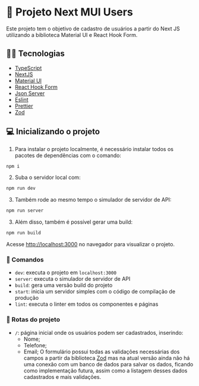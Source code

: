 # 📝 Projeto Next MUI Users

Este projeto tem o objetivo de cadastro de usuários a partir do Next JS utilizando a biblioteca Material UI e React Hook Form.

## 👩‍💻 Tecnologias

- [TypeScript](https://www.typescriptlang.org/)
- [NextJS](https://nextjs.org/)
- [Material UI](https://mui.com/material-ui)
- [React Hook Form](https://react-hook-form.com/)
- [Json Server](https://www.npmjs.com/package/json-server)
- [Eslint](https://eslint.org/)
- [Prettier](https://prettier.io/)
- [Zod](https://zod.dev/)


## 💻 Inicializando o projeto

1. Para instalar o projeto localmente, é necessário instalar todos os pacotes de dependências com o comando:

```bash
npm i
```

2. Suba o servidor local com:
```bash
npm run dev
```

3. Também rode ao mesmo tempo o simulador de servidor de API:
```bash
npm run server
```

3. Além disso, também é possível gerar uma build:
   
```bash
npm run build
```

Acesse [http://localhost:3000](http://localhost:3000) no navegador para visualizar o projeto.

### 🚀 Comandos

- `dev`:  executa o projeto em `localhost:3000`
- `server`:  executa o simulador de servidor de API
- `build`: gera uma versão build do projeto
- `start`: inicia um servidor simples com o código de compilação de produção
- `lint`: executa o linter em todos os componentes e páginas

### 💠 Rotas do projeto
- `/`:  página inicial onde os usuários podem ser cadastrados, inserindo:
  - Nome;
  - Telefone;
  -  Email;
  O formulário possui todas as validações necessárias dos campos a partir da biblioteca [Zod](https://zod.dev/) mas na atual versão ainda não há uma conexão com um banco de dados para salvar os dados, ficando como implementação futura, assim como a listagem desses dados cadastrados e mais validações.
